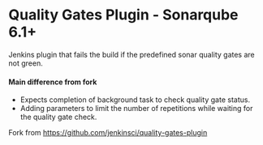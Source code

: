 # Quality Gates Plugin - Sonarqube 6.1+
Jenkins plugin that fails the build if the predefined sonar quality gates are not green.


#### Main difference from fork

* Expects completion of background task to check quality gate status.
* Adding parameters to limit the number of repetitions while waiting for the quality gate check.


Fork from https://github.com/jenkinsci/quality-gates-plugin
